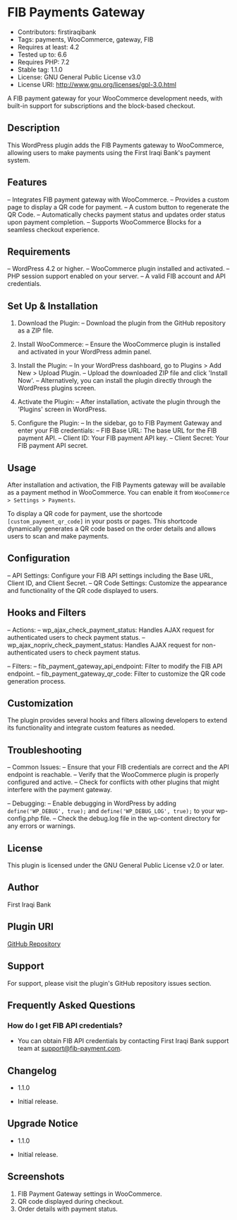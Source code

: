 # FIB Payments Gateway
- Contributors: firstiraqibank
- Tags: payments, WooCommerce, gateway, FIB
- Requires at least: 4.2
- Tested up to: 6.6
- Requires PHP: 7.2
- Stable tag: 1.1.0
- License: GNU General Public License v3.0
- License URI: http://www.gnu.org/licenses/gpl-3.0.html

A FIB payment gateway for your WooCommerce development needs, with built-in support for subscriptions and the block-based checkout.

## Description
This WordPress plugin adds the FIB Payments gateway to WooCommerce, allowing users to make payments using the First Iraqi Bank's payment system.


## Features

– Integrates FIB payment gateway with WooCommerce.
– Provides a custom page to display a QR code for payment.
– A custom button to regenerate the QR Code.
– Automatically checks payment status and updates order status upon payment completion.
– Supports WooCommerce Blocks for a seamless checkout experience.


## Requirements
– WordPress 4.2 or higher.
– WooCommerce plugin installed and activated.
– PHP session support enabled on your server.
– A valid FIB account and API credentials.


## Set Up & Installation
1. Download the Plugin:
    – Download the plugin from the GitHub repository as a ZIP file.

2. Install WooCommerce:
    – Ensure the WooCommerce plugin is installed and activated in your WordPress admin panel.

3. Install the Plugin:
    – In your WordPress dashboard, go to Plugins > Add New > Upload Plugin.
    – Upload the downloaded ZIP file and click 'Install Now'.
    – Alternatively, you can install the plugin directly through the WordPress plugins screen.

4. Activate the Plugin:
    – After installation, activate the plugin through the 'Plugins' screen in WordPress.

5. Configure the Plugin:
    – In the sidebar, go to FIB Payment Gateway and enter your FIB credentials:
        – FIB Base URL: The base URL for the FIB payment API.
        – Client ID: Your FIB payment API key.
        – Client Secret: Your FIB payment API secret.

## Usage
After installation and activation, the FIB Payments gateway will be available as a payment method in WooCommerce. You can enable it from `WooCommerce > Settings > Payments`.

To display a QR code for payment, use the shortcode `[custom_payment_qr_code]` in your posts or pages. This shortcode dynamically generates a QR code based on the order details and allows users to scan and make payments.

## Configuration
– API Settings: Configure your FIB API settings including the Base URL, Client ID, and Client Secret.
– QR Code Settings: Customize the appearance and functionality of the QR code displayed to users.

## Hooks and Filters
– Actions:
    – wp_ajax_check_payment_status: Handles AJAX request for authenticated users to check payment status.
    – wp_ajax_nopriv_check_payment_status: Handles AJAX request for non-authenticated users to check payment status.

– Filters:
    – fib_payment_gateway_api_endpoint: Filter to modify the FIB API endpoint.
    – fib_payment_gateway_qr_code: Filter to customize the QR code generation process.

## Customization
The plugin provides several hooks and filters allowing developers to extend its functionality and integrate custom features as needed.

## Troubleshooting
– Common Issues:
    – Ensure that your FIB credentials are correct and the API endpoint is reachable.
    – Verify that the WooCommerce plugin is properly configured and active.
    – Check for conflicts with other plugins that might interfere with the payment gateway.

– Debugging:
    – Enable debugging in WordPress by adding `define('WP_DEBUG', true);` and `define('WP_DEBUG_LOG', true);` to your wp-config.php file.
    – Check the debug.log file in the wp-content directory for any errors or warnings.

## License
This plugin is licensed under the GNU General Public License v2.0 or later.

## Author
First Iraqi Bank

## Plugin URI
[GitHub Repository](https://github.com/First-Iraqi-Bank/fib-wordpress-payment-sdk)

## Support
For support, please visit the plugin's GitHub repository issues section.

## Frequently Asked Questions
### How do I get FIB API credentials?
 - You can obtain FIB API credentials by contacting First Iraqi Bank support team at support@fib-payment.com.

## Changelog
- 1.1.0
* Initial release.

## Upgrade Notice
- 1.1.0
* Initial release.

## Screenshots
1. FIB Payment Gateway settings in WooCommerce.
2. QR code displayed during checkout.
3. Order details with payment status.
